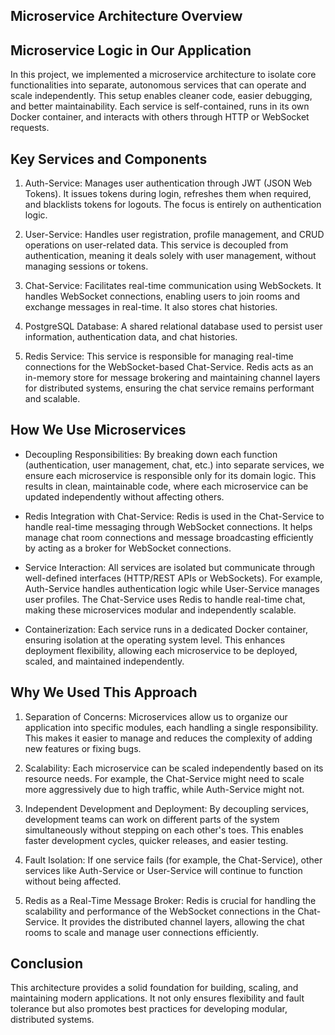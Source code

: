 ## Microservice Architecture Overview

## Microservice Logic in Our Application

In this project, we implemented a microservice architecture to isolate core functionalities into separate, autonomous services that can operate and scale independently. This setup enables cleaner code, easier debugging, and better maintainability. Each service is self-contained, runs in its own Docker container, and interacts with others through HTTP or WebSocket requests.

## Key Services and Components

1. Auth-Service:
Manages user authentication through JWT (JSON Web Tokens). It issues tokens during login, refreshes them when required, and blacklists tokens for logouts. The focus is entirely on authentication logic.

2. User-Service:
Handles user registration, profile management, and CRUD operations on user-related data. This service is decoupled from authentication, meaning it deals solely with user management, without managing sessions or tokens.

3. Chat-Service:
Facilitates real-time communication using WebSockets. It handles WebSocket connections, enabling users to join rooms and exchange messages in real-time. It also stores chat histories.

4. PostgreSQL Database:
A shared relational database used to persist user information, authentication data, and chat histories.

5. Redis Service:
This service is responsible for managing real-time connections for the WebSocket-based Chat-Service. Redis acts as an in-memory store for message brokering and maintaining channel layers for distributed systems, ensuring the chat service remains performant and scalable.

## How We Use Microservices

- Decoupling Responsibilities:
By breaking down each function (authentication, user management, chat, etc.) into separate services, we ensure each microservice is responsible only for its domain logic. This results in clean, maintainable code, where each microservice can be updated independently without affecting others.

- Redis Integration with Chat-Service:
Redis is used in the Chat-Service to handle real-time messaging through WebSocket connections. It helps manage chat room connections and message broadcasting efficiently by acting as a broker for WebSocket connections.

- Service Interaction:
All services are isolated but communicate through well-defined interfaces (HTTP/REST APIs or WebSockets). For example, Auth-Service handles authentication logic while User-Service manages user profiles. The Chat-Service uses Redis to handle real-time chat, making these microservices modular and independently scalable.

- Containerization:
Each service runs in a dedicated Docker container, ensuring isolation at the operating system level. This enhances deployment flexibility, allowing each microservice to be deployed, scaled, and maintained independently.

## Why We Used This Approach

1. Separation of Concerns:
Microservices allow us to organize our application into specific modules, each handling a single responsibility. This makes it easier to manage and reduces the complexity of adding new features or fixing bugs.

2. Scalability:
Each microservice can be scaled independently based on its resource needs. For example, the Chat-Service might need to scale more aggressively due to high traffic, while Auth-Service might not.

3. Independent Development and Deployment:
By decoupling services, development teams can work on different parts of the system simultaneously without stepping on each other's toes. This enables faster development cycles, quicker releases, and easier testing.

4. Fault Isolation:
If one service fails (for example, the Chat-Service), other services like Auth-Service or User-Service will continue to function without being affected.

5. Redis as a Real-Time Message Broker:
Redis is crucial for handling the scalability and performance of the WebSocket connections in the Chat-Service. It provides the distributed channel layers, allowing the chat rooms to scale and manage user connections efficiently.

## Conclusion

This architecture provides a solid foundation for building, scaling, and maintaining modern applications. It not only ensures flexibility and fault tolerance but also promotes best practices for developing modular, distributed systems.
